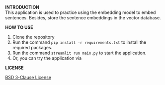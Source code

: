 **INTRODUCTION**   
This application is used to practice using the embedding model to embed sentences. Besides, store the sentence
embeddings in the vector database.

**HOW TO USE**

1. Clone the repository
2. Run the command `pip install -r requirements.txt` to install the required packages.
3. Run the command `streamlit run main.py` to start the application.
4. Or, you can try the application via

**LICENSE**

[BSD 3-Clause License](LICENSE)